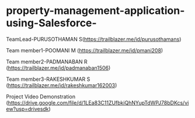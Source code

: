 # property-management-application-using-Salesforce-

TeamLead-PURUSOTHAMAN S(https://trailblazer.me/id/purusothamans)

Team member1-POOMANI M (https://trailblazer.me/id/pmani208)

Team member2-PADMANABAN R (https://trailblazer.me/id/padmanaban1506)
 
Team member3-RAKESHKUMAR S (https://trailblazer.me/id/rakeshkumar162003)

Project Video Demonstration
(https://drive.google.com/file/d/1LEa83C11ZUfbkiQhNYupTdWPJ78bDKcs/view?usp=drivesdk)
